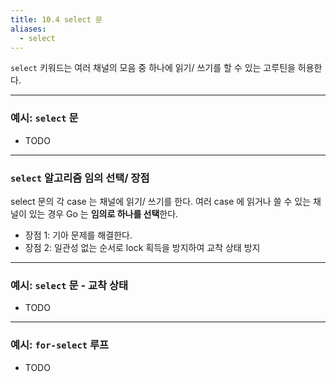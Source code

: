 ```yaml
---
title: 10.4 select 문
aliases:
  - select
---
```


`select` 키워드는 여러 채널의 모음 중 하나에 읽기/ 쓰기를 할 수 있는 고루틴을 허용한다.

---

### 예시: `select` 문

- TODO

---

### `select` 알고리즘 임의 선택/ 장점

select 문의 각 case 는 채널에 읽기/ 쓰기를 한다.
여러 case 에 읽거나 쓸 수 있는 채널이 있는 경우 Go 는 **임의로 하나를 선택**한다.

- 장점 1: 기아 문제를 해결한다.
- 장점 2: 일관성 없는 순서로 lock 획득을 방지하여 교착 상태 방지

---

### 예시: `select` 문 - 교착 상태

- TODO

---

### 예시: `for-select` 루프

- TODO